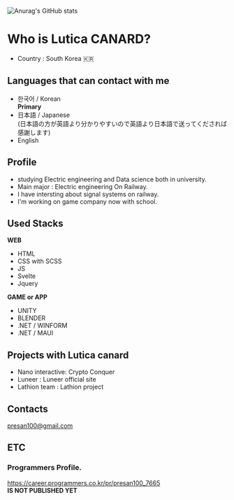 ![Anurag's GitHub stats](https://github-readme-stats.vercel.app/api?username=LuticaCANARD&show_icons=true&theme=radical)

<!---
LuticaCANARD/LuticaCANARD is a ✨ special ✨ repository because its `README.md` (this file) appears on your GitHub profile.
You can click the Preview link to take a look at your changes.
--->

<!--<div align="center">
  <h1> 敎學相長 </h1>
</div>-->

# Who is Lutica CANARD?
* Country : South Korea 🇰🇷     
## Languages that can contact with me
* 한국어 / Korean      
**Primary**
* 日本語 / Japanese    
(日本語の方が英語より分かりやすいので英語より日本語で送ってくだされば感謝します)
* English 

## Profile
- studying Electric engineering and Data science both in university.
- Main major : Electric engineering On Railway.
- I have intersting about signal systems on railway.
- I'm working on game company now with school.

## Used Stacks
**WEB**     
- HTML    
- CSS with SCSS    
- JS     
- Svelte    
- Jquery    

**GAME or APP**     
- UNITY    
- BLENDER     
- .NET / WINFORM    
- .NET / MAUI    

## Projects with Lutica canard 
- Nano interactive: Crypto Conquer    
- Luneer : Luneer official site    
- Lathion team : Lathion project    

## Contacts
presan100@gmail.com 

## ETC
### Programmers Profile.
https://career.programmers.co.kr/pr/presan100_7665    
**IS NOT PUBLISHED YET**

